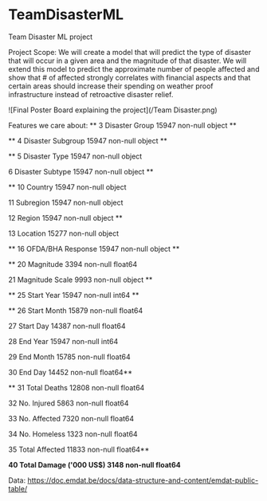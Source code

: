 # TeamDisasterML
Team Disaster ML project


Project Scope:
We will create a model that will predict the type of disaster that will occur in a given area and the magnitude of that disaster. We will extend this model to predict the approximate number of people affected and show that # of affected strongly correlates with financial aspects and that certain areas should increase their spending on weather proof infrastructure instead of retroactive disaster relief.


![Final Poster Board explaining the project](/Team Disaster.png)



Features we care about:
** 3   Disaster Group                             15947 non-null  object **

** 4   Disaster Subgroup                          15947 non-null  object **

** 5   Disaster Type                              15947 non-null  object 

 6   Disaster Subtype                           15947 non-null  object **
 
** 10  Country                                    15947 non-null  object 

 11  Subregion                                  15947 non-null  object 
 
 12  Region                                     15947 non-null  object **
 
 13  Location                                   15277 non-null  object 
 
** 16  OFDA/BHA Response                          15947 non-null  object **

** 20  Magnitude                                  3394 non-null   float64

 21  Magnitude Scale                            9993 non-null   object **
 
** 25  Start Year                                 15947 non-null  int64  **

** 26  Start Month                                15879 non-null  float64

 27  Start Day                                  14387 non-null  float64
 
 28  End Year                                   15947 non-null  int64  
 
 29  End Month                                  15785 non-null  float64
 
 30  End Day                                    14452 non-null  float64**
 
** 31  Total Deaths                               12808 non-null  float64

 32  No. Injured                                5863 non-null   float64
 
 33  No. Affected                               7320 non-null   float64
 
 34  No. Homeless                               1323 non-null   float64
 
 35  Total Affected                             11833 non-null  float64**
 
 **40  Total Damage ('000 US$)                    3148 non-null   float64**
 





Data: https://doc.emdat.be/docs/data-structure-and-content/emdat-public-table/



